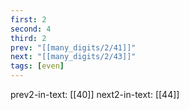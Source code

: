 ```yaml
---
first: 2
second: 4
third: 2
prev: "[[many_digits/2/41]]"
next: "[[many_digits/2/43]]"
tags: [even]
---
```

prev2-in-text: [[40]]
next2-in-text: [[44]]
